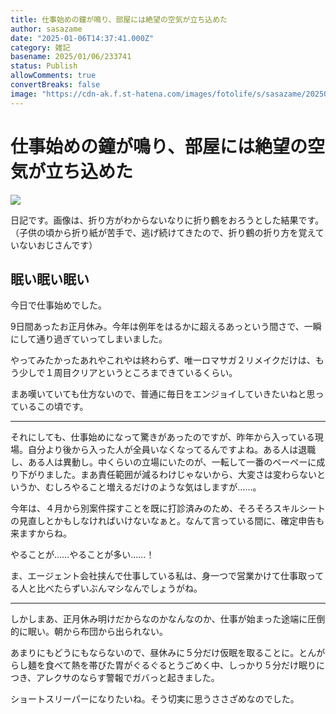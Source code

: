 ```yaml
---
title: 仕事始めの鐘が鳴り、部屋には絶望の空気が立ち込めた
author: sasazame
date: "2025-01-06T14:37:41.000Z"
category: 雑記
basename: 2025/01/06/233741
status: Publish
allowComments: true
convertBreaks: false
image: "https://cdn-ak.f.st-hatena.com/images/fotolife/s/sasazame/20250106/20250106213845.png"
---
```

# 仕事始めの鐘が鳴り、部屋には絶望の空気が立ち込めた

![](https://cdn-ak.f.st-hatena.com/images/fotolife/s/sasazame/20250106/20250106213845.png)

日記です。画像は、折り方がわからないなりに折り鶴をおろうとした結果です。（子供の頃から折り紙が苦手で、逃げ続けてきたので、折り鶴の折り方を覚えていないおじさんです）

<!-- Extended Body -->

## 眠い眠い眠い

今日で仕事始めでした。

9日間あったお正月休み。今年は例年をはるかに超えるあっという間さで、一瞬にして通り過ぎていってしまいました。

やってみたかったあれやこれやは終わらず、唯一ロマサガ２リメイクだけは、もう少しで１周目クリアというところまできているくらい。

まあ嘆いていても仕方ないので、普通に毎日をエンジョイしていきたいねと思っているこの頃です。

* * *

それにしても、仕事始めになって驚きがあったのですが、昨年から入っている現場。自分より後から入った人が全員いなくなってるんですよね。ある人は退職し、ある人は異動し。中くらいの立場にいたのが、一転して一番のペーペーに成り下がりました。まあ責任範囲が減るわけじゃないから、大変さは変わらないというか、むしろやること増えるだけのような気はしますが……。

今年は、４月から別案件探すことを既に打診済みのため、そろそろスキルシートの見直しとかもしなければいけないなぁと。なんて言っている間に、確定申告も来ますからね。

やることが……やることが多い……！

ま、エージェント会社挟んで仕事している私は、身一つで営業かけて仕事取ってる人と比べたらずいぶんマシなんでしょうがね。

* * *

しかしまあ、正月休み明けだからなのかなんなのか、仕事が始まった途端に圧倒的に眠い。朝から布団から出られない。

あまりにもどうにもならないので、昼休みに５分だけ仮眠を取ることに。とんがらし麺を食べて熱を帯びた胃がぐるぐるとうごめく中、しっかり５分だけ眠りにつき、アレクサのならす警報でガバっと起きました。

ショートスリーパーになりたいね。そう切実に思うささざめなのでした。